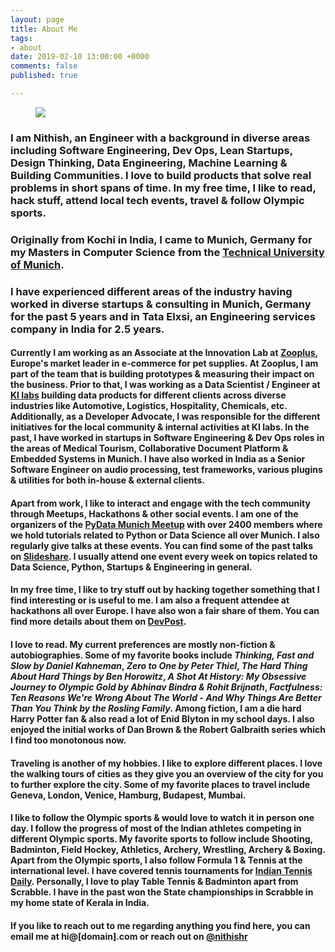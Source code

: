 ```yaml
---
layout: page
title: About Me
tags:
- about
date: 2019-02-10 13:00:00 +0000
comments: false
published: true

---
```

<figure>
    <img src="https://nithishr.com/assets/img/pic.jpg">
</figure>

### I am Nithish, an Engineer with a background in diverse areas including Software Engineering, Dev Ops, Lean Startups, Design Thinking, Data Engineering, Machine Learning & Building Communities.  I love to build products that solve real problems in short spans of time. In my free time, I like to read, hack stuff, attend local tech events, travel & follow Olympic sports.

### Originally from Kochi in India, I came to Munich, Germany for my Masters in Computer Science from the [Technical University of Munich](https://www.in.tum.de/en/cover-page/). 

### I have experienced different areas of the industry having worked in diverse startups & consulting in Munich, Germany for the past 5 years and in Tata Elxsi, an Engineering services company in India for 2.5 years. 

#### Currently I am working as an Associate at the Innovation Lab at [Zooplus](https://wwww.zooplus.com), Europe's market leader in e-commerce for pet supplies. At Zooplus, I am part of the team that is building prototypes & measuring their impact on the business. Prior to that, I was working as a Data Scientist / Engineer at [KI labs](https://www.ki-labs.com) building data products for different clients across diverse industries like Automotive, Logistics, Hospitality, Chemicals, etc.  Additionally, as a Developer Advocate, I was responsible for the different initiatives for the local community & internal activities at KI labs. In the past, I have worked in startups in Software Engineering & Dev Ops roles in the areas of Medical Tourism, Collaborative Document Platform & Embedded Systems in Munich. I have also worked in India as a Senior Software Engineer on audio processing, test frameworks, various plugins & utilities for both in-house & external clients.

#### Apart from work, I like to interact and engage with the tech community through Meetups, Hackathons & other social events. I am one of the organizers of the [PyData Munich Meetup](https://www.meetup.com/PyData-Munchen/) with over 2400 members where we hold tutorials related to Python or Data Science all over Munich. I also regularly give talks at these events. You can find some of the past talks on [Slideshare](https://www.slideshare.net/nithishrw). I usually attend one event every week on topics related to Data Science, Python, Startups & Engineering in general.

#### In my free time, I like to try stuff out by hacking together something that I find interesting or is useful to me. I am also a frequent attendee at hackathons all over Europe. I have also won a fair share of them. You can find more details about them on [DevPost](https://devpost.com/nithishr).

#### I love to read. My current preferences are mostly non-fiction & autobiographies. Some of my favorite books include _Thinking, Fast and Slow by Daniel Kahneman_, _Zero to One by Peter Thiel_, _The Hard Thing About Hard Things by Ben Horowitz_, _A Shot At History: My Obsessive Journey to Olympic Gold by Abhinav Bindra & Rohit Brijnath_, _Factfulness: Ten Reasons We're Wrong About The World - And Why Things Are Better Than You Think by the Rosling Family_. Among fiction, I am a die hard Harry Potter fan & also read a lot of Enid Blyton in my school days. I also enjoyed the initial works of Dan Brown & the Robert Galbraith series which I find too monotonous now.

#### Traveling is another of my hobbies. I like to explore different places. I love the walking tours of cities as they give you an overview of the city for you to further explore the city. Some of my favorite places to travel include Geneva, London, Venice, Hamburg, Budapest, Mumbai. 

#### I like to follow the Olympic sports & would love to watch it in person one day. I follow the progress of most of the Indian athletes competing in different Olympic sports. My favorite sports to follow include Shooting, Badminton, Field Hockey, Athletics, Archery, Wrestling, Archery & Boxing. Apart from the Olympic sports, I also follow Formula 1 & Tennis at the international level. I have covered tennis tournaments for [Indian Tennis Daily](https://indiantennisdaily.com/author/nithishr/). Personally, I love to play Table Tennis & Badminton apart from Scrabble. I have in the past won the State championships in Scrabble in my home state of Kerala in India.

#### If you like to reach out to me regarding anything you find here, you can email me at hi@[domain].com or reach out on [@nithishr](https://twitter.com/nithishr)